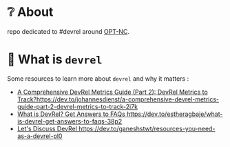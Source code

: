 # ❔ About

repo dedicated to #devrel around [OPT-NC](https://www.opt.nc/).

# 📑 What is `devrel`

Some resources to learn more about `devrel` and why it matters : 

- [A Comprehensive DevRel Metrics Guide (Part 2): DevRel Metrics to Track?](https://dev.to/johannesdienst/a-comprehensive-devrel-metrics-guide-part-2-devrel-metrics-to-track-2i7k)https://dev.to/johannesdienst/a-comprehensive-devrel-metrics-guide-part-2-devrel-metrics-to-track-2i7k
- [What is DevRel? Get Answers to FAQs ](https://dev.to/estheragbaje/what-is-devrel-get-answers-to-faqs-38p2)https://dev.to/estheragbaje/what-is-devrel-get-answers-to-faqs-38p2
- [Let's Discuss DevRel ](https://dev.to/ganeshstwt/resources-you-need-as-a-devrel-pl0)https://dev.to/ganeshstwt/resources-you-need-as-a-devrel-pl0 


